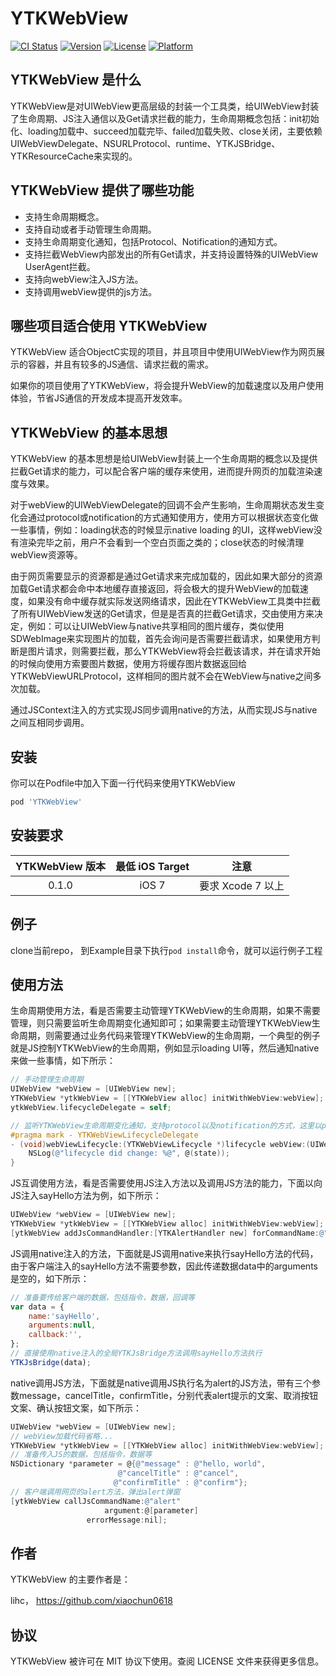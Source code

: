 # YTKWebView

[![CI Status](https://img.shields.io/travis/lihc/YTKWebView.svg?style=flat)](https://travis-ci.org/yuantiku/YTKWebView-iOS)
[![Version](https://img.shields.io/cocoapods/v/YTKWebView.svg?style=flat)](https://cocoapods.org/pods/YTKWebView)
[![License](https://img.shields.io/cocoapods/l/YTKWebView.svg?style=flat)](https://cocoapods.org/pods/YTKWebView)
[![Platform](https://img.shields.io/cocoapods/p/YTKWebView.svg?style=flat)](https://cocoapods.org/pods/YTKWebView)

## YTKWebView 是什么

YTKWebView是对UIWebView更高层级的封装一个工具类，给UIWebView封装了生命周期、JS注入通信以及Get请求拦截的能力，生命周期概念包括：init初始化、loading加载中、succeed加载完毕、failed加载失败、close关闭，主要依赖UIWebViewDelegate、NSURLProtocol、runtime、YTKJSBridge、YTKResourceCache来实现的。
 
## YTKWebView 提供了哪些功能

 * 支持生命周期概念。
 * 支持自动或者手动管理生命周期。
 * 支持生命周期变化通知，包括Protocol、Notification的通知方式。
 * 支持拦截WebView内部发出的所有Get请求，并支持设置特殊的UIWebView UserAgent拦截。
 * 支持向webView注入JS方法。
 * 支持调用webView提供的js方法。

## 哪些项目适合使用 YTKWebView

YTKWebView 适合ObjectC实现的项目，并且项目中使用UIWebView作为网页展示的容器，并且有较多的JS通信、请求拦截的需求。

如果你的项目使用了YTKWebView，将会提升WebView的加载速度以及用户使用体验，节省JS通信的开发成本提高开发效率。

## YTKWebView 的基本思想

YTKWebView 的基本思想是给UIWebView封装上一个生命周期的概念以及提供拦截Get请求的能力，可以配合客户端的缓存来使用，进而提升网页的加载渲染速度与效果。

对于webView的UIWebViewDelegate的回调不会产生影响，生命周期状态发生变化会通过protocol或notification的方式通知使用方，使用方可以根据状态变化做一些事情，例如：loading状态的时候显示native loading 的UI，这样webView没有渲染完毕之前，用户不会看到一个空白页面之类的；close状态的时候清理webView资源等。

由于网页需要显示的资源都是通过Get请求来完成加载的，因此如果大部分的资源加载Get请求都会命中本地缓存直接返回，将会极大的提升WebView的加载速度，如果没有命中缓存就实际发送网络请求，因此在YTKWebView工具类中拦截了所有UIWebView发送的Get请求，但是是否真的拦截Get请求，交由使用方来决定，例如：可以让UIWebView与native共享相同的图片缓存，类似使用SDWebImage来实现图片的加载，首先会询问是否需要拦截请求，如果使用方判断是图片请求，则需要拦截，那么YTKWebView将会拦截该请求，并在请求开始的时候向使用方索要图片数据，使用方将缓存图片数据返回给YTKWebViewURLProtocol，这样相同的图片就不会在WebView与native之间多次加载。

通过JSContext注入的方式实现JS同步调用native的方法，从而实现JS与native之间互相同步调用。

## 安装

你可以在Podfile中加入下面一行代码来使用YTKWebView

```ruby
pod 'YTKWebView'
```
## 安装要求

| YTKWebView 版本 |  最低 iOS Target | 注意 |
|:----------------:|:----------------:|:-----:|
| 0.1.0 | iOS 7 | 要求 Xcode 7 以上 |

## 例子

clone当前repo， 到Example目录下执行`pod install`命令，就可以运行例子工程

## 使用方法

生命周期使用方法，看是否需要主动管理YTKWebView的生命周期，如果不需要管理，则只需要监听生命周期变化通知即可；如果需要主动管理YTKWebView生命周期，则需要通过业务代码来管理YTKWebView的生命周期，一个典型的例子就是JS控制YTKWebView的生命周期，例如显示loading UI等，然后通知native来做一些事情，如下所示：

```objective-c
// 手动管理生命周期
UIWebView *webView = [UIWebView new];
YTKWebView *ytkWebView = [[YTKWebView alloc] initWithWebView:webView];
ytkWebView.lifecycleDelegate = self;

// 监听YTKWebView生命周期变化通知，支持protocol以及notification的方式，这里以protocol为例
#pragma mark - YTKWebViewLifecycleDelegate
- (void)webViewLifecycle:(YTKWebViewLifecycle *)lifecycle webView:(UIWebView *)webView lifecycleStateDidChange:(YTKWebViewLifecycleState)state {
    NSLog(@"lifecycle did change: %@", @(state));
}
```

JS互调使用方法，看是否需要使用JS注入方法以及调用JS方法的能力，下面以向JS注入sayHello方法为例，如下所示：

```objective-c
UIWebView *webView = [UIWebView new];
YTKWebView *ytkWebView = [[YTKWebView alloc] initWithWebView:webView];
[ytkWebView addJsCommandHandler:[YTKAlertHandler new] forCommandName:@"sayHello"];
```

JS调用native注入的方法，下面就是JS调用native来执行sayHello方法的代码，由于客户端注入的sayHello方法不需要参数，因此传递数据data中的arguments是空的，如下所示：

```JavaScript
// 准备要传给客户端的数据，包括指令，数据，回调等
var data = {
    name:'sayHello',
    arguments:null,
    callback:'',
};
// 直接使用native注入的全局YTKJsBridge方法调用sayHello方法执行
YTKJsBridge(data);
```
native调用JS方法，下面就是native调用JS执行名为alert的JS方法，带有三个参数message，cancelTitle，confirmTitle，分别代表alert提示的文案、取消按钮文案、确认按钮文案，如下所示：

```objective-c
UIWebView *webView = [UIWebView new];
// webView加载代码省略...
YTKWebView *ytkWebView = [[YTKWebView alloc] initWithWebView:webView];
// 准备传入JS的数据，包括指令，数据等
NSDictionary *parameter = @{@"message" : @"hello, world",
                        @"cancelTitle" : @"cancel",
                       @"confirmTitle" : @"confirm"};
// 客户端调用网页的alert方法，弹出alert弹窗
[ytkWebView callJsCommandName:@"alert"
                     argument:@[parameter]
                 errorMessage:nil];
```

## 作者

YTKWebView 的主要作者是：

lihc， https://github.com/xiaochun0618

## 协议

YTKWebView 被许可在 MIT 协议下使用。查阅 LICENSE 文件来获得更多信息。
